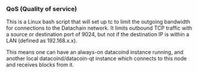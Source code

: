 ### QoS (Quality of service) ###

This is a Linux bash script that will set up tc to limit the outgoing bandwidth for connections to the Datachain network. It limits outbound TCP traffic with a source or destination port of 9024, but not if the destination IP is within a LAN (defined as 192.168.x.x).

This means one can have an always-on datacoind instance running, and another local datacoind/datacoin-qt instance which connects to this node and receives blocks from it.
